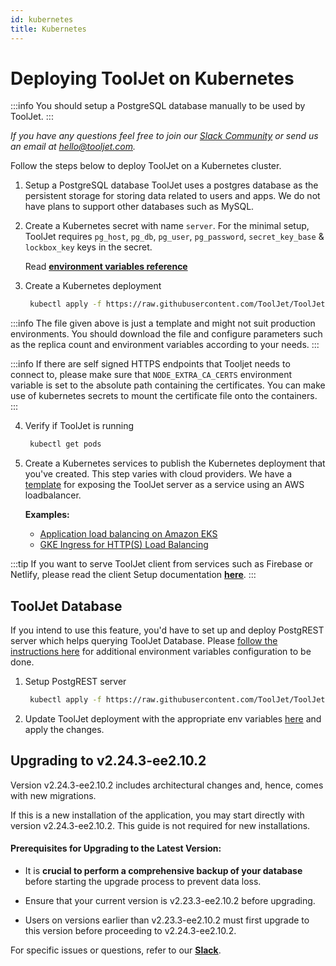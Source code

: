 ```yaml
---
id: kubernetes
title: Kubernetes
---
```


# Deploying ToolJet on Kubernetes

:::info
You should setup a PostgreSQL database manually to be used by ToolJet.
:::

*If you have any questions feel free to join our [Slack Community](https://tooljet.com/slack) or send us an email at hello@tooljet.com.*

Follow the steps below to deploy ToolJet on a Kubernetes cluster.

1. Setup a PostgreSQL database
   ToolJet uses a postgres database as the persistent storage for storing data related to users and apps. We do not have plans to support other databases such as MySQL.

2. Create a Kubernetes secret with name `server`. For the minimal setup, ToolJet requires `pg_host`, `pg_db`, `pg_user`, `pg_password`, `secret_key_base` & `lockbox_key` keys in the secret.

   Read **[environment variables reference](/docs/setup/env-vars)**

3. Create a Kubernetes deployment

   ```bash
    kubectl apply -f https://raw.githubusercontent.com/ToolJet/ToolJet/main/deploy/kubernetes/deployment.yaml
   ```

:::info
The file given above is just a template and might not suit production environments. You should download the file and configure parameters such as the replica count and environment variables according to your needs.
:::

:::info
If there are self signed HTTPS endpoints that Tooljet needs to connect to, please make sure that `NODE_EXTRA_CA_CERTS` environment variable is set to the absolute path containing the certificates. You can make use of kubernetes secrets to mount the certificate file onto the containers.
:::

4. Verify if ToolJet is running

   ```bash
    kubectl get pods
   ```

5. Create a Kubernetes services to publish the Kubernetes deployment that you've created. This step varies with cloud providers. We have a [template](https://raw.githubusercontent.com/ToolJet/ToolJet/main/deploy/kubernetes/service.yaml) for exposing the ToolJet server as a service using an AWS loadbalancer.

   **Examples:**
   - [Application load balancing on Amazon EKS](https://docs.aws.amazon.com/eks/latest/userguide/alb-ingress.html)
   - [GKE Ingress for HTTP(S) Load Balancing](https://cloud.google.com/kubernetes-engine/docs/concepts/ingress)

:::tip
If you want to serve ToolJet client from services such as Firebase or Netlify, please read the client Setup documentation **[here](/docs/setup/client)**.
:::

## ToolJet Database

If you intend to use this feature, you'd have to set up and deploy PostgREST server which helps querying ToolJet Database. Please [follow the instructions here](/docs/setup/env-vars#tooljet-database) for additional environment variables configuration to be done.

1. Setup PostgREST server

   ```bash
    kubectl apply -f https://raw.githubusercontent.com/ToolJet/ToolJet/main/deploy/kubernetes/postgrest.yaml
   ```

2. Update ToolJet deployment with the appropriate env variables [here](https://raw.githubusercontent.com/ToolJet/ToolJet/main/deploy/kubernetes/deployment.yaml) and apply the changes.

## Upgrading to v2.24.3-ee2.10.2

Version v2.24.3-ee2.10.2 includes architectural changes and, hence, comes with new migrations.

If this is a new installation of the application, you may start directly with version v2.24.3-ee2.10.2. This guide is not required for new installations.

#### Prerequisites for Upgrading to the Latest Version:

- It is **crucial to perform a comprehensive backup of your database** before starting the upgrade process to prevent data loss.

- Ensure that your current version is v2.23.3-ee2.10.2 before upgrading. 

- Users on versions earlier than v2.23.3-ee2.10.2 must first upgrade to this version before proceeding to v2.24.3-ee2.10.2.

For specific issues or questions, refer to our **[Slack](https://tooljet.slack.com/join/shared_invite/zt-25438diev-mJ6LIZpJevG0LXCEcL0NhQ#)**.
